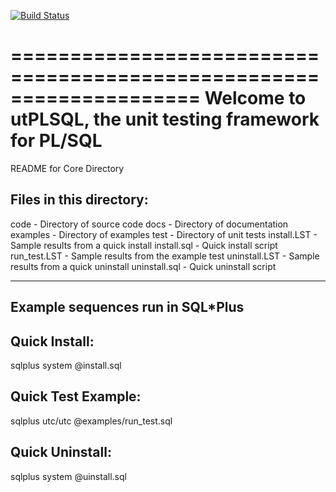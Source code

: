 [![Build Status](https://travis-ci.org/Shoelace/utPLSQL.svg?branch=travis_ci)](https://travis-ci.org/Shoelace/utPLSQL)

====================================================================
Welcome to utPLSQL, the unit testing framework for PL/SQL
====================================================================

README for Core Directory


Files in this directory:
------------------------
code          - Directory of source code
docs          - Directory of documentation
examples      - Directory of examples
test          - Directory of unit tests
install.LST   - Sample results from a quick install
install.sql   - Quick install script
run_test.LST  - Sample results from the example test
uninstall.LST - Sample results from a quick uninstall
uninstall.sql - Quick uninstall script

---------------------------------
Example sequences run in SQL*Plus
---------------------------------

Quick Install:
--------------
sqlplus system @install.sql


Quick Test Example:
-------------------
sqlplus utc/utc @examples/run_test.sql


Quick Uninstall:
----------------
sqlplus system @uinstall.sql
